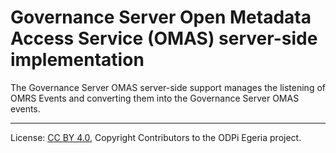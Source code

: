 <!-- SPDX-License-Identifier: CC-BY-4.0 -->
<!-- Copyright Contributors to the ODPi Egeria project. -->

# Governance Server Open Metadata Access Service (OMAS) server-side implementation

The Governance Server OMAS server-side support manages the listening of OMRS Events and converting them into the Governance Server OMAS events.

----
License: [CC BY 4.0](https://creativecommons.org/licenses/by/4.0/),
Copyright Contributors to the ODPi Egeria project.
